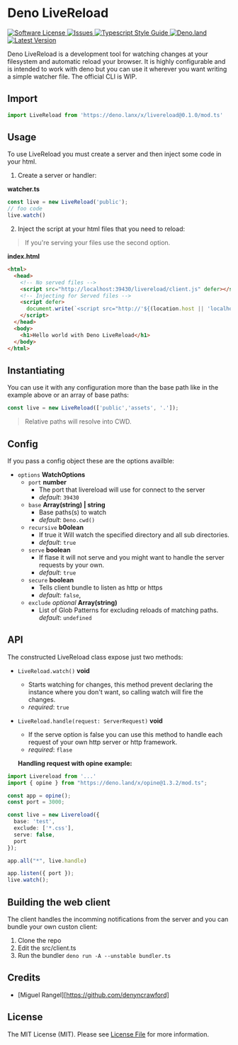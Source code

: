 # Deno LiveReload

<a href="LICENSE">
  <img src="https://img.shields.io/badge/license-MIT-brightgreen.svg" alt="Software License" />
</a>
<a href="https://github.com/denyncrawford/deno-livereload/issues">
  <img src="https://img.shields.io/github/issues/denyncrawford/deno-livereload.svg" alt="Issues" />
</a>
<a href="https://github.com/standard/ts-standard/">
  <img src="https://img.shields.io/badge/code%20style-standard-brightgreen.svg" alt="Typescript Style Guide" />
</a>
<a href="https://deno.land/x/livereload">
  <img src="https://img.shields.io/badge/deno-^1.8.1-informational.svg?style=flat-squar" alt="Deno.land" />
</a>
<a href="https://github.com/denyncrawford/deno-livereload/releases">
  <img src="https://img.shields.io/github/release/denyncrawford/deno-livereload.svg" alt="Latest Version" />
</a>


Deno LiveReload is a development tool for watching changes at your filesystem and automatic reload your browser. It is highly configurable and is intended to work with deno but you can use it wherever you want writing a simple watcher file. The official CLI is WIP.

## Import

```typescript
import LiveReload from 'https://deno.lanx/x/livereload@0.1.0/mod.ts'
```

## Usage

To use LiveReload you must create a server and then inject some code in your html.

1. Create a server or handler:
  
**watcher.ts**

```typescript
const live = new LiveReload('public');
// foo code
live.watch()
```

2. Inject the script at your html files that you need to reload:

> If you're serving your files use the second option.

 **index.html**

```html
<html>
  <head>
    <!-- No served files -->
    <script src="http://localhost:39430/livereload/client.js" defer></script>
    <!-- Injecting for Served files -->
    <script defer>
      document.write(`<script src="http://'${(location.host || 'localhost').split(':')[0]}:39430/livereload/client.js></script>`)
    </script>
  </head>
  <body>
    <h1>Hello world with Deno LiveReload</h1>
  </body>
</html>
```

## Instantiating

You can use it with any configuration more than the base path like in the example above or an array of base paths:

```typescript
const live = new LiveReload(['public','assets', '.']);
```

> Relative paths will resolve into CWD.

## Config

If you pass a config object these are the options availble:

- `options` **WatchOptions**
  - `port` **number**
    - The port that livereload will use for connect to the server
    - *default*: `39430`
  - `base` **Array(string) | string**
    - Base paths(s) to watch 
    - *default*: `Deno.cwd()`
  - `recursive` **b0olean**
    - If true it Will watch the specified directory and all sub directories.
    - *default*: `true`
  - `serve` **boolean**
    - If flase it will not serve and you might want to handle the server requests by your own.
    - *default*: `true`
  - `secure` **boolean**
    - Tells client bundle to listen as http or https
    - *default*: `false`,
  - `exclude` *optional* **Array(string)**
    - List of Glob Patterns for excluding reloads of matching paths.
    *default*: `undefined`


## API

The constructed LiveReload class expose just two methods:

- `LiveReload.watch()` **void**
  - Starts watching for changes, this method prevent declaring the instance where you don't want, so calling watch will fire the changes.
  - *required*: `true`
- `LiveReload.handle(request: ServerRequest)` **void**
  - If the serve option is false you can use this method to handle each request of your own http server or http framework.
  - *required*: `flase`

  **Handling request with opine example:**
```typescript
import Livereload from '...'
import { opine } from "https://deno.land/x/opine@1.3.2/mod.ts";

const app = opine();
const port = 3000;

const live = new Livereload({
  base: 'test',
  exclude: ['*.css'],
  serve: false,
  port
});

app.all("*", live.handle)

app.listen({ port });
live.watch();
```

## Building the web client

The client handles the incomming notifications from the server and you can bundle your own custon client:

1. Clone the repo
2. Edit the src/client.ts
3. Run the bundler `deno run -A --unstable bundler.ts`


## Credits

- [Miguel Rangel][https://github.com/denyncrawford]

## License

The MIT License (MIT). Please see [License File](LICENSE) for more information.


